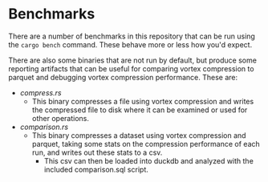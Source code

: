 # Benchmarks

There are a number of benchmarks in this repository that can be run using the `cargo bench` command. These behave more
or less how you'd expect.

There are also some binaries that are not run by default, but produce some reporting artifacts that can be useful for comparing vortex compression to parquet and debugging vortex compression performance. These are:
* _compress.rs_
  * This binary compresses a file using vortex compression and writes the compressed file to disk where it can be examined or used for other operations.
* _comparison.rs_
  * This binary compresses a dataset using vortex compression and parquet, taking some stats on the compression performance of each run, and writes out these stats to a csv.
    * This csv can then be loaded into duckdb and analyzed with the included comparison.sql script.

